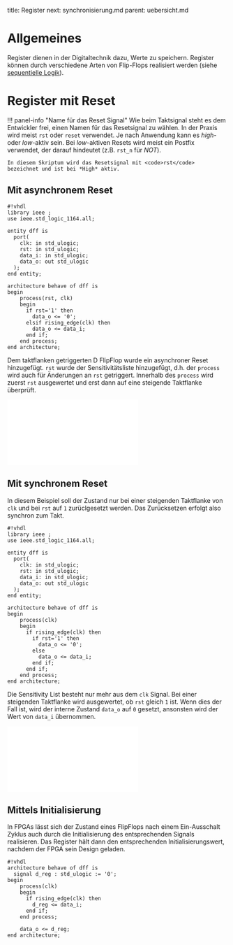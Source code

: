 title: Register
next: synchronisierung.md
parent: uebersicht.md

# Allgemeines

Register dienen in der Digitaltechnik dazu, Werte zu speichern. Register können durch verschiedene Arten von Flip-Flops
realisiert werden (siehe [sequentielle Logik](../grundlagen_der_digitaltechnik/sequentielle_logik.html)).

# Register mit Reset

!!! panel-info "Name für das Reset Signal"
    Wie beim Taktsignal steht es dem Entwickler frei, einen Namen für das Resetsignal zu wählen. In der Praxis wird
    meist <code>rst</code> oder <code>reset</code> verwendet. Je nach Anwendung kann es *high*- oder *low*-aktiv sein. Bei *low*-aktiven Resets
    wird meist ein Postfix verwendet, der darauf hindeutet (z.B. <code>rst_n</code> für *NOT*).

    In diesem Skriptum wird das Resetsignal mit <code>rst</code> bezeichnet und ist bei *High* aktiv.

## Mit asynchronem Reset
    #!vhdl
    library ieee ;
    use ieee.std_logic_1164.all;

    entity dff is
      port(
        clk: in std_ulogic;
        rst: in std_ulogic;
        data_i: in std_ulogic;
        data_o: out std_ulogic
      );
    end entity;

    architecture behave of dff is
    begin
        process(rst, clk)
        begin
          if rst='1' then
            data_o <= '0';
          elsif rising_edge(clk) then
            data_o <= data_i;
          end if;
        end process;
    end architecture;

Dem taktflanken getriggerten D FlipFlop wurde ein asynchroner Reset hinzugefügt. <code>rst</code> wurde der Sensitivitätsliste hinzugefügt, d.h. der <code>process</code> wird auch für Änderungen an <code>rst</code> getriggert. Innerhalb des <code>process</code> wird zuerst <code>rst</code> ausgewertet und erst dann auf eine steigende Taktflanke überprüft.

![D-Flipflop mit asynchronem Reset]({filename}dff_async.svg.tex)

## Mit synchronem Reset

In diesem Beispiel soll der Zustand nur bei einer steigenden Taktflanke von <code>clk</code> und bei <code>rst</code> auf <code>1</code> zurüclgesetzt werden. Das Zurücksetzen erfolgt also synchron zum Takt.

    #!vhdl
    library ieee ;
    use ieee.std_logic_1164.all;

    entity dff is
      port(
        clk: in std_ulogic;
        rst: in std_ulogic;
        data_i: in std_ulogic;
        data_o: out std_ulogic
      );
    end entity;

    architecture behave of dff is
    begin
        process(clk)
        begin
          if rising_edge(clk) then
            if rst='1' then
              data_o <= '0';
            else
              data_o <= data_i;
            end if;
          end if;
        end process;
    end architecture;

Die Sensitivity List besteht nur mehr aus dem <code>clk</code> Signal. Bei einer steigenden Taktflanke wird ausgewertet, ob <code>rst</code> gleich <code>1</code> ist. Wenn dies der Fall ist, wird der interne Zustand <code>data_o</code> auf <code>0</code> gesetzt, ansonsten wird der Wert von <code>data_i</code> übernommen.

![D-Flipflop mit synchronem Reset]({filename}dff_sync.svg.tex)

## Mittels Initialisierung
In FPGAs lässt sich der Zustand eines FlipFlops nach einem Ein-Ausschalt Zyklus auch durch die Initialisierung des
entsprechenden Signals realisieren. Das Register hält dann den entsprechenden Initialisierungswert, nachdem der FPGA
sein Design geladen.

    #!vhdl
    architecture behave of dff is
      signal d_reg : std_ulogic := '0';
    begin
        process(clk)
        begin
          if rising_edge(clk) then
            d_reg <= data_i;
          end if;
        end process;

        data_o <= d_reg;
    end architecture;

